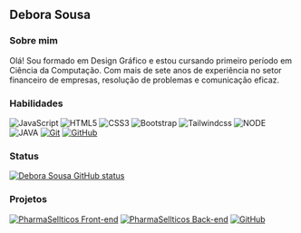 ## Debora Sousa

### Sobre mim
Olá! 
Sou formado em Design Gráfico e estou cursando primeiro período em Ciência da Computação. Com mais de sete anos de experiência no setor financeiro de empresas, resolução de problemas e comunicação eficaz.


### Habilidades

![JavaScript](https://img.shields.io/badge/JavaScript-F7DF1E?style=for-the-badge&logo=javascript&logoColor=black)
![HTML5](https://img.shields.io/badge/HTML5-E34F26?style=for-the-badge&logo=html5&logoColor=white)
![CSS3](https://img.shields.io/badge/CSS3-1572B6?style=for-the-badge&logo=css3&logoColor=white)
![Bootstrap](https://img.shields.io/badge/bootstrap-553C7B?style=for-the-badge&logo=bootstrap&logoColor=FFF)
![Tailwindcss](https://img.shields.io/badge/Tailwindcss-07b4d4?style=for-the-badge&logo=tailwindcss&logoColor=white)
![NODE](https://img.shields.io/badge/NODE-4d9641?style=for-the-badge&logo=node&logoColor=white)
![JAVA](https://img.shields.io/badge/JAVA-0E85C1?style=for-the-badge&logo=java&logoColor=white)
[![Git](https://img.shields.io/badge/Git-E94D5F?style=for-the-badge&logo=git&logoColor=FFF)](https://git-scm.com/doc)
[![GitHub](https://img.shields.io/badge/GitHub-30A3DC?style=for-the-badge&logo=github&logoColor=FFF)](https://github.com/deborasous)

### Status

[![Debora Sousa GitHub status](https://github-readme-stats.vercel.app/api?username=deborasous&theme=transparent&bg_color=292d3e&border_color=e4e2e2&show_icons=true&icon_color=c793eb&title_color=c793eb&text_color=7DC6E8&locale=pt-br)](https://github.com/deborasous/github-readme-stats)


### Projetos
[![PharmaSellticos Front-end](https://img.shields.io/badge/Pharmasellticos_Front_End-18be8f?style=for-the-badge&logo=pharmasellticos&logoColor=FFF)](https://github.com/FullStack-Itaguacu/M3P-FrontEnd-Squad2)
[![PharmaSellticos Back-end](https://img.shields.io/badge/Pharmasellticos_Back_End-18be8f?style=for-the-badge&logo=pharmasellticos&logoColor=FFF)](https://github.com/FullStack-Itaguacu/M3P-BackEnd-Squad2)
[![GitHub](https://img.shields.io/badge/GitHub-30A3DC?style=for-the-badge&logo=github&logoColor=FFF)](https://github.com/deborasous)
